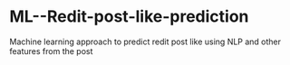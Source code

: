 # ML--Redit-post-like-prediction
Machine learning approach to predict redit post like using NLP and other features from the post
